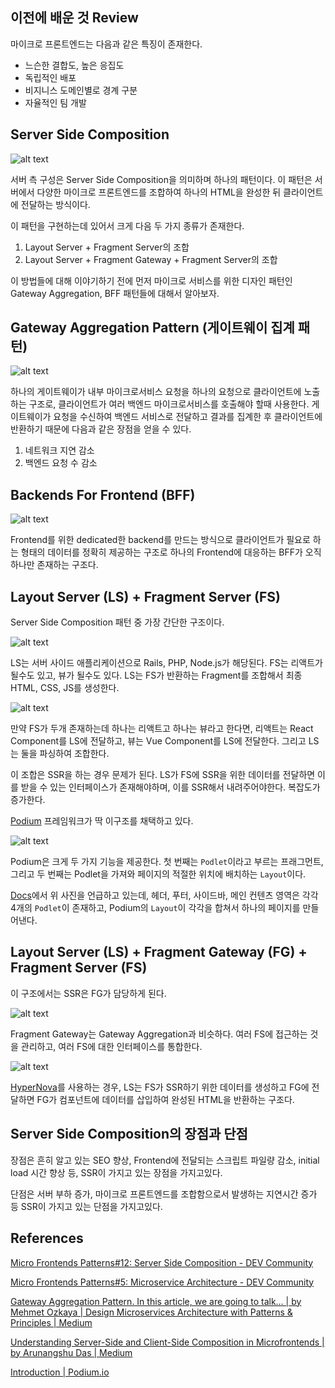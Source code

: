 ## 이전에 배운 것 Review

마이크로 프론트엔드는 다음과 같은 특징이 존재한다.

- 느슨한 결합도, 높은 응집도
- 독립적인 배포
- 비지니스 도메인별로 경계 구분
- 자율적인 팀 개발

## Server Side Composition

![alt text](image.png)

서버 측 구성은 Server Side Composition을 의미하며 하나의 패턴이다. 이 패턴은 서버에서 다양한 마이크로 프론트엔드를 조합하여 하나의 HTML을 완성한 뒤 클라이언트에 전달하는 방식이다.

이 패턴을 구현하는데 있어서 크게 다음 두 가지 종류가 존재한다.

1. Layout Server + Fragment Server의 조합
2. Layout Server + Fragment Gateway + Fragment Server의 조합

이 방법들에 대해 이야기하기 전에 먼저 마이크로 서비스를 위한 디자인 패턴인 Gateway Aggregation, BFF 패턴들에 대해서 알아보자.

## Gateway Aggregation Pattern (게이트웨이 집계 패턴)

![alt text](image-4.png)

하나의 게이트웨이가 내부 마이크로서비스 요청을 하나의 요청으로 클라이언트에 노출하는 구조로, 클라이언트가 여러 백엔드 마이크로서비스를 호출해야 할때 사용한다. 게이트웨이가 요청을 수신하여 백엔드 서비스로 전달하고 결과를 집계한 후 클라이언트에 반환하기 때문에 다음과 같은 장점을 얻을 수 있다.

1. 네트워크 지연 감소
2. 백엔드 요청 수 감소

## Backends For Frontend (BFF)

![alt text](image-5.png)

Frontend를 위한 dedicated한 backend를 만드는 방식으로 클라이언트가 필요로 하는 형태의 데이터를 정확히 제공하는 구조로 하나의 Frontend에 대응하는 BFF가 오직 하나만 존재하는 구조다.

## Layout Server (LS) + Fragment Server (FS)

Server Side Composition 패턴 중 가장 간단한 구조이다.

![alt text](image-1.png)

LS는 서버 사이드 애플리케이션으로 Rails, PHP, Node.js가 해당된다. FS는 리액트가 될수도 있고, 뷰가 될수도 있다. LS는 FS가 반환하는 Fragment를 조합해서 최종 HTML, CSS, JS를 생성한다.

![alt text](image-2.png)

만약 FS가 두개 존재하는데 하나는 리액트고 하나는 뷰라고 한다면, 리액트는 React Component를 LS에 전달하고, 뷰는 Vue Component를 LS에 전달한다. 그리고 LS는 둘을 파싱하여 조합한다.

이 조합은 SSR을 하는 경우 문제가 된다. LS가 FS에 SSR을 위한 데이터를 전달하면 이를 받을 수 있는 인터페이스가 존재해야하며, 이를 SSR해서 내려주어야한다. 복잡도가 증가한다.

[Podium](https://podium-lib.io/docs/) 프레임워크가 딱 이구조를 채택하고 있다.

![alt text](image-7.png)

Podium은 크게 두 가지 기능을 제공한다. 첫 번째는 `Podlet`이라고 부르는 프래그먼트, 그리고 두 번째는 Podlet을 가져와 페이지의 적절한 위치에 배치하는 `Layout`이다.

[Docs](https://podium-lib.io/docs/)에서 위 사진을 언급하고 있는데, 헤더, 푸터, 사이드바, 메인 컨텐츠 영역은 각각 4개의 `Podlet`이 존재하고, Podium의 `Layout`이 각각을 합쳐서 하나의 페이지를 만들어낸다.

## Layout Server (LS) + Fragment Gateway (FG) + Fragment Server (FS)

이 구조에서는 SSR은 FG가 담당하게 된다.

![alt text](image-3.png)

Fragment Gateway는 Gateway Aggregation과 비슷하다. 여러 FS에 접근하는 것을 관리하고, 여러 FS에 대한 인터페이스를 통합한다.

![alt text](image-6.png)

[HyperNova](https://github.com/airbnb/hypernova)를 사용하는 경우, LS는 FS가 SSR하기 위한 데이터를 생성하고 FG에 전달하면 FG가 컴포넌트에 데이터를 삽입하여 완성된 HTML을 반환하는 구조다.

## Server Side Composition의 장점과 단점

장점은 흔히 알고 있는 SEO 향상, Frontend에 전달되는 스크립트 파일량 감소, initial load 시간 향상 등, SSR이 가지고 있는 장점을 가지고있다.

단점은 서버 부하 증가, 마이크로 프론트엔드를 조합함으로서 발생하는 지연시간 증가 등 SSR이 가지고 있는 단점을 가지고있다.

## References

[Micro Frontends Patterns#12: Server Side Composition - DEV Community](https://dev.to/okmttdhr/micro-frontends-patters-13-server-side-composition-1of5)

[Micro Frontends Patterns#5: Microservice Architecture - DEV Community](https://dev.to/okmttdhr/micro-frontends-patterns-microservice-architecture-1j36)

[Gateway Aggregation Pattern. In this article, we are going to talk… | by Mehmet Ozkaya | Design Microservices Architecture with Patterns & Principles | Medium](https://medium.com/design-microservices-architecture-with-patterns/gateway-aggregation-pattern-9ff92e1771d0)

[Understanding Server-Side and Client-Side Composition in Microfrontends | by Arunangshu Das | Medium](https://arunangshudas.medium.com/understanding-server-side-and-client-side-composition-in-microfrontends-55814b5efe20)

[Introduction | Podium.io](https://podium-lib.io/docs/)
